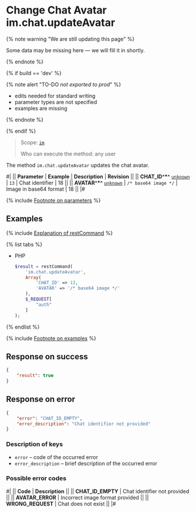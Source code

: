 # Change Chat Avatar im.chat.updateAvatar

{% note warning "We are still updating this page" %}

Some data may be missing here — we will fill it in shortly.

{% endnote %}

{% if build == 'dev' %}

{% note alert "TO-DO _not exported to prod_" %}

- edits needed for standard writing
- parameter types are not specified
- examples are missing

{% endnote %}

{% endif %}

> Scope: [`im`](../../scopes/permissions.md)
>
> Who can execute the method: any user

The method `im.chat.updateAvatar` updates the chat avatar.

#|
|| **Parameter** | **Example** | **Description** | **Revision** ||
|| **CHAT_ID^*^**
[`unknown`](../../data-types.md) | `13` | Chat identifier | 18 ||
|| **AVATAR^*^**
[`unknown`](../../data-types.md) | `/* base64 image */` | Image in base64 format | 18 ||
|#

{% include [Footnote on parameters](../../../_includes/required.md) %}

## Examples

{% include [Explanation of restCommand](../_includes/rest-command.md) %}

{% list tabs %}

- PHP

    ```php
    $result = restCommand(
        'im.chat.updateAvatar',
        Array(
            'CHAT_ID' => 13,
            'AVATAR' => '/* base64 image */'
        ),
        $_REQUEST[
            "auth"
        ]
    );
    ```

{% endlist %}

{% include [Footnote on examples](../../../_includes/examples.md) %}

## Response on success

```json
{
    "result": true
}
```

## Response on error

```json
{
    "error": "CHAT_ID_EMPTY",
    "error_description": "Chat identifier not provided"
}
```

### Description of keys

- `error` – code of the occurred error
- `error_description` – brief description of the occurred error

### Possible error codes

#|
|| **Code** | **Description** ||
|| **CHAT_ID_EMPTY** | Chat identifier not provided ||
|| **AVATAR_ERROR** | Incorrect image format provided ||
|| **WRONG_REQUEST** | Chat does not exist ||
|#